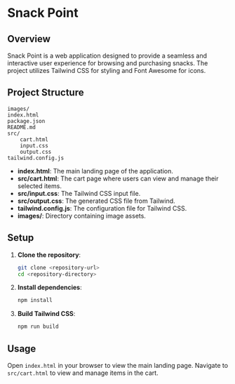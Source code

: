 # Snack Point

## Overview

Snack Point is a web application designed to provide a seamless and interactive user experience for browsing and purchasing snacks. The project utilizes Tailwind CSS for styling and Font Awesome for icons.

## Project Structure

```
images/
index.html
package.json
README.md
src/
    cart.html
    input.css
    output.css
tailwind.config.js
```

- **index.html**: The main landing page of the application.
- **src/cart.html**: The cart page where users can view and manage their selected items.
- **src/input.css**: The Tailwind CSS input file.
- **src/output.css**: The generated CSS file from Tailwind.
- **tailwind.config.js**: The configuration file for Tailwind CSS.
- **images/**: Directory containing image assets.

## Setup

1. **Clone the repository**:
     ```sh
     git clone <repository-url>
     cd <repository-directory>
     ```

2. **Install dependencies**:
     ```sh
     npm install
     ```

3. **Build Tailwind CSS**:
     ```sh
     npm run build
     ```

## Usage

Open `index.html` in your browser to view the main landing page. Navigate to `src/cart.html` to view and manage items in the cart.


